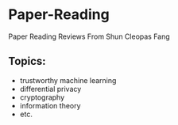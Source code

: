# Paper-Reading
Paper Reading Reviews From Shun Cleopas Fang

## Topics:
- trustworthy machine learning
- differential privacy
- cryptography
- information theory
- etc.
